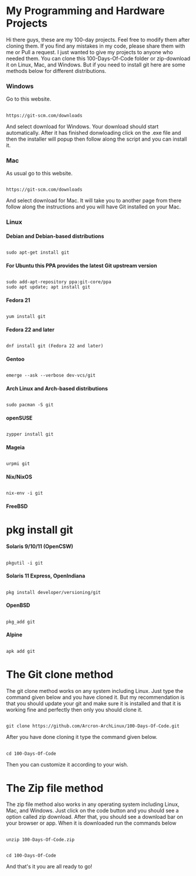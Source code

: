 # My Programming and Hardware Projects
Hi there guys, these are my 100-day projects. Feel free to modify them after cloning them. If you find any mistakes in my code, please share them with me or Pull a request.
I just wanted to give my projects to anyone who needed them.
You can clone this 100-Days-Of-Code folder or zip-download it on Linux, Mac, and Windows.
But if you need to install git here are some methods below for different distributions.
### Windows
Go to this website.
##
    https://git-scm.com/downloads
And select download for Windows.
Your download should start automatically.
After it has finished donwloading click on the .exe file and then the installer will popup then follow along the script and you can install it.

### Mac
As usual go to this website.
##
    https://git-scm.com/downloads
And select download for Mac.
It will take you to another page from there follow along the instructions and you will have Git installed on your Mac.

### Linux

#### Debian and Debian-based distributions
## 
    sudo apt-get install git
#### For Ubuntu this PPA provides the latest Git upstream version
##
    sudo add-apt-repository ppa:git-core/ppa
    sudo apt update; apt install git

#### Fedora 21
##
    yum install git
#### Fedora 22 and later
##
    dnf install git (Fedora 22 and later)
#### Gentoo
##
    emerge --ask --verbose dev-vcs/git
#### Arch Linux and Arch-based distributions
##
    sudo pacman -S git
#### openSUSE
##
    zypper install git
#### Mageia
##
    urpmi git
#### Nix/NixOS
##
    nix-env -i git
#### FreeBSD
# pkg install git
#### Solaris 9/10/11 (OpenCSW)
##
    pkgutil -i git
#### Solaris 11 Express, OpenIndiana
##
    pkg install developer/versioning/git
#### OpenBSD
##
    pkg_add git
#### Alpine
##
    apk add git

# The Git clone method
The git clone method works on any system including Linux. Just type the command given below and you have cloned it.
But my recommendation is that you should update your git and make sure it is installed and that it is working fine and perfectly then only you should clone it.
##
    git clone https://github.com/Arcron-ArchLinux/100-Days-Of-Code.git
After you have done cloning it type the command given below.
##
    cd 100-Days-Of-Code
Then you can customize it according to your wish.
# The Zip file method
The zip file method also works in any operating system including Linux, Mac, and Windows.
Just click on the code button and you should see a option called zip download.
After that, you should see a download bar on your browser or app.
When it is downloaded run the commands below
##
    unzip 100-Days-Of-Code.zip
##
    cd 100-Days-Of-Code
And that's it you are all ready to go!
